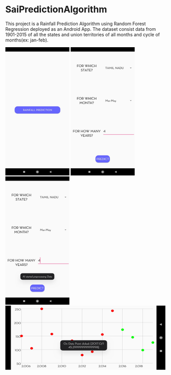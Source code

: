 # SaiPredictionAlgorithm

This project is a Rainfall Prediction Algorithm using Random Forest Regression deployed as an Android App. The dataset consist data from 1901-2015 of all the states and union territories of all months and cycle of months(ex: jan-feb).

<img src="images/1.jpg" width="200" height="400">

<img src="images/4.jpg" width="200" height="400">

<img src="images/5.jpg" width="200" height="400">

<img src="images/6.jpg" width="500" height="200">



